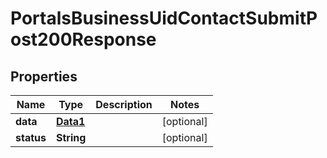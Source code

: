 

# PortalsBusinessUidContactSubmitPost200Response


## Properties

Name | Type | Description | Notes
------------ | ------------- | ------------- | -------------
**data** | [**Data1**](Data1.md) |  |  [optional]
**status** | **String** |  |  [optional]



